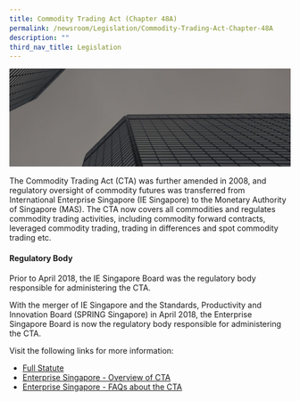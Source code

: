 ```yaml
---
title: Commodity Trading Act (Chapter 48A)
permalink: /newsroom/Legislation/Commodity-Trading-Act-Chapter-48A
description: ""
third_nav_title: Legislation
---
```

![Banner](/images/Newsroom/Legislation/Legislation%20_Banner.jpg)

The Commodity Trading Act (CTA) was further amended in 2008, and regulatory oversight of commodity futures was transferred from International Enterprise Singapore (IE Singapore) to the Monetary Authority of Singapore (MAS). The CTA now covers all commodities and regulates commodity trading activities, including commodity forward contracts, leveraged commodity trading, trading in differences and spot commodity trading etc.

#### Regulatory Body

Prior to April 2018, the IE Singapore Board was the regulatory body responsible for administering the CTA.

With the merger of IE Singapore and the Standards, Productivity and Innovation Board (SPRING Singapore) in April 2018, the Enterprise Singapore Board is now the regulatory body responsible for administering the CTA.

Visit the following links for more information:

*   [Full Statute](https://sso.agc.gov.sg/Act/CTA1992)
*   [Enterprise Singapore - Overview of CTA](https://www.enterprisesg.gov.sg/CTA)
*   [Enterprise Singapore - FAQs about the CTA](https://www.enterprisesg.gov.sg/e-services/commodity-trading-act/commodity-trading-act/frequently-asked-questions)